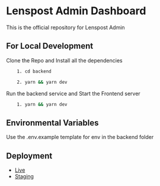 
# Lenspost Admin Dashboard

This is the official repository for Lenspost Admin



## For Local Development

 Clone the Repo and Install all the dependencies

```bash
    1. cd backend 
```
```bash
    2. yarn && yarn dev
```

Run the backend service and Start the Frontend server

```bash
    1. yarn && yarn dev
```



## Environmental Variables
 Use the .env.example template for env in the backend folder 



## Deployment

- [Live]("")
- [Staging](https://thunderous-bienenstitch-10e784.netlify.app/)

